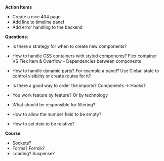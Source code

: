 **Action Items**
- Create a nice 404 page
- Add line to timeline panel
- Add error handling to the backend

**Questions**:
- Is there a strategy for when to create new components?
- How to handle CSS containers with styled components? Flex container VS Flex Item & Overflow - Dependencies between components
- How to handle dynamic parts? For example a panel? Use Global state to control visibility or create routes for it? 
- Is there a good way to order the imports? Components -> Hooks? 




- You work feature by feature? Or by technology
- What should be responsible for filtering?
- How to allow the number field to be empty?
- How to set date to be relative?  


**Course**
- Sockets?
- Forms? Formik?
- Loading? Suspense?